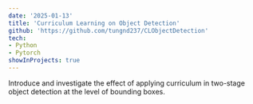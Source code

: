 ```yaml
---
date: '2025-01-13'
title: 'Curriculum Learning on Object Detection'
github: 'https://github.com/tungnd237/CLObjectDetection'
tech:
- Python
- Pytorch
showInProjects: true
---
```


Introduce and investigate the effect of applying curriculum 
in two-stage object detection at the level of bounding boxes. 

